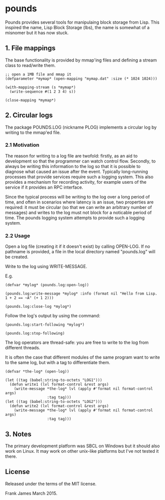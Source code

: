 # pounds
Pounds provides several tools for manipulaing block storage from Lisp. This inspired the name, Lisp Block Storage (lbs), the name is somewhat of a misnomer but it has now stuck.


## 1. File mappings
The base functionality is provided by mmap'ing files and defining a stream class to read/write them. 


```
;; open a 1MB file and mmap it
(defparameter *mymap* (open-mapping "mymap.dat" :size (* 1024 1024)))

(with-mapping-stream (s *mymap*)
  (write-sequence #(1 2 3 4) s))

(close-mapping *mymap*)
```


## 2. Circular logs
The package POUNDS.LOG (nickname PLOG) implements a circular log by writing to the mmap'ed file. 

### 2.1 Motivation
The reason for writing to a log file are twofold: firstly, as an aid to development so that the
programmer can watch control flow. Secondly, to always be writing this information to the log 
so that it is possible to diagnose what caused an issue after the event. Typically long-running 
processes that provide services require such a logging system. This also provides a mechanism
for recording activity, for example users of the service if it provides an RPC interface.

Since the typical process will be writing to the log over a long period of time, and often in scenarios
where latency is an issue, two properties are required: it must be circular (so that we can write an arbitrary 
number of messages) and writes to the log must not block for a noticable period of time. The pounds logging
system attempts to provide such a logging system.

### 2.2 Usage

Open a log file (creating it if it doesn't exist) by calling OPEN-LOG. If no pathname 
is provided, a file in the local directory named "pounds.log" will be created. 

Write to the log using WRITE-MESSAGE.

E.g.
```
(defvar *mylog* (pounds.log:open-log))

(pounds.log:write-message *mylog* :info (format nil "Hello from Lisp. 1 + 2 == ~A" (+ 1 2)))

(pounds.log:close-log *mylog*)
```

Follow the log's output by using the command:
```
(pounds.log:start-following *mylog*)

(pounds.log:stop-following)
``` 

The log operators are thread-safe: you are free to write to the log from different threads. 

It is often the case that different modules of the same program want to write to the same log, but 
with a tag to differentiate them. 
```
(defvar *the-log* (open-log))

(let ((tag (babel:string-to-octets "LOG1")))
  (defun write1 (lvl format-control &rest args)
    (write-message *the-log* lvl (apply #'format nil format-control args) 
                   :tag tag)))
(let ((tag (babel:string-to-octets "LOG2")))
  (defun write2 (lvl format-control &rest args)
    (write-message *the-log* lvl (apply #'format nil format-control args)
                   :tag tag)))
```

## 3. Notes

The primary development platform was SBCL on Windows but it should also work on Linux. It may work on other unix-like platforms but
I've not tested it there.

## License

Released under the terms of the MIT license.

Frank James
March 2015.